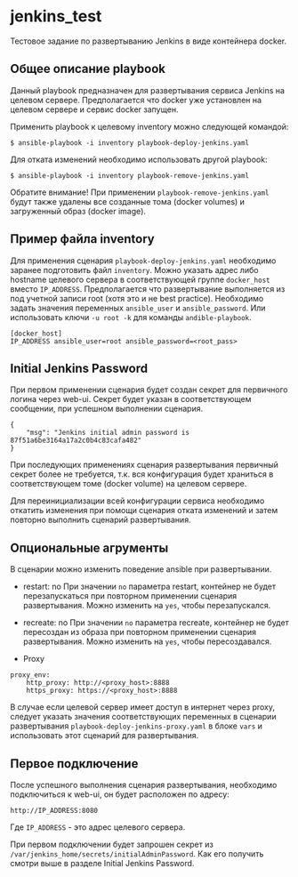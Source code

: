 # jenkins_test
Тестовое задание по развертыванию Jenkins в виде контейнера docker.

## Общее описание playbook

Данный playbook предназначен для развертывания сервиса Jenkins на целевом сервере.
Предполагается что docker уже установлен на целевом сервере и сервис docker запущен.

Применить playbook к целевому inventory можно следующей командой:

`$ ansible-playbook -i inventory playbook-deploy-jenkins.yaml`

Для отката изменений необходимо использовать другой playbook:

`$ ansible-playbook -i inventory playbook-remove-jenkins.yaml`

Обратите внимание! При применении `playbook-remove-jenkins.yaml` будут также удалены все созданные тома (docker volumes) 
и загруженный образ (docker image).

## Пример файла inventory

Для применения сценария `playbook-deploy-jenkins.yaml` необходимо заранее подготовить файл `inventory`.
Можно указать адрес либо hostname целевого сервера в соответствующей группе `docker_host` вместо `IP_ADDRESS`.
Предполагается что развертывание выполняется из под учетной записи root (хотя это и не best practice).
Необходимо задать значения переменных `ansible_user` и `ansible_password`. Или использовать ключи `-u root -k`
для команды `andible-playbook`.

```
[docker_host]
IP_ADDRESS ansible_user=root ansible_password=<root_pass>
```

## Initial Jenkins Password

При первом применении сценария будет создан секрет для первичного логина через web-ui.
Секрет будет указан в соответствующем сообщении, при успешном выполнении сценария.

```
{
    "msg": "Jenkins initial admin password is 87f51a6be3164a17a2c0b4c83cafa482"
}
```

При последующих применениях сценария развертывания первичный секрет более не требуется, т.к. вся конфигурация будет храниться
в соответствующем томе (docker volume) на целевом сервере.

Для переинициализации всей конфигурации сервиса необходимо откатить изменения при помощи сценария отката изменений
и затем повторно выполнить сценарий развертывания.

## Опциональные агрументы

В сценарии можно изменить поведение ansible при развертывании.

* restart: no
При значении `no` параметра restart, контейнер не будет перезапускаться при повторном применении сценария развертывания.
Можно изменить на `yes`, чтобы перезапускался.

* recreate: no
При значении `no` параметра recreate, контейнер не будет пересоздан из образа при повторном применении сценария развертывания.
Можно изменить на `yes`, чтобы пересоздавался.

* Proxy
```
proxy_env:
    http_proxy: http://<proxy_host>:8888
    https_proxy: https://<proxy_host>:8888
```
В случае если целевой сервер имеет доступ в интернет через proxy, следует указать значения соответствующих переменных в
сценарии развертывания `playbook-deploy-jenkins-proxy.yaml` в блоке `vars` и использовать этот сценарий для развертывания.

## Первое подключение

После успешного выполнения сценария развертывания, необходимо подключиться к web-ui, он будет расположен по адресу:

```
http://IP_ADDRESS:8080
```
Где `IP_ADDRESS` - это адрес целевого сервера.

При первом подключении будет запрошен секрет из `/var/jenkins_home/secrets/initialAdminPassword`.
Как его получить смотри  выше в разделе Initial Jenkins Password.
